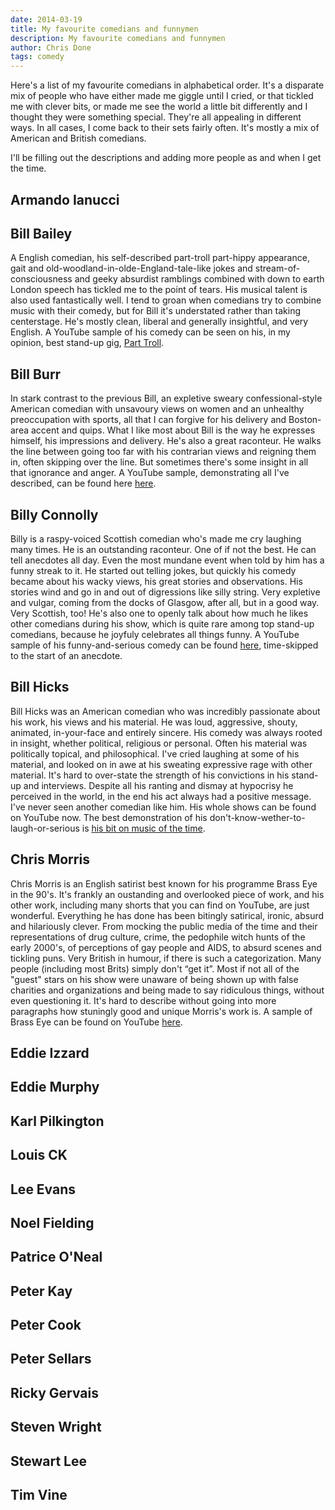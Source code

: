 ```yaml
---
date: 2014-03-19
title: My favourite comedians and funnymen
description: My favourite comedians and funnymen
author: Chris Done
tags: comedy
---
```


Here's a list of my favourite comedians in alphabetical order. It's a
disparate mix of people who have either made me giggle until I cried,
or that tickled me with clever bits, or made me see the world a little
bit differently and I thought they were something special. They're all
appealing in different ways. In all cases, I come back to their sets
fairly often. It's mostly a mix of American and British comedians.

I'll be filling out the descriptions and adding more people as and
when I get the time.

## Armando Ianucci

## Bill Bailey

A English comedian, his self-described part-troll part-hippy
appearance, gait and old-woodland-in-olde-England-tale-like jokes and
stream-of-consciousness and geeky absurdist ramblings combined with
down to earth London speech has tickled me to the point of tears. His
musical talent is also used fantastically well. I tend to groan when
comedians try to combine music with their comedy, but for Bill it's
understated rather than taking centerstage. He's mostly clean, liberal
and generally insightful, and very English. A YouTube sample of his
comedy can be seen on his, in my opinion, best stand-up gig,
[Part Troll](https://www.youtube.com/watch?v=ggOa9aSG-Ow).

## Bill Burr

In stark contrast to the previous Bill, an expletive sweary
confessional-style American comedian with unsavoury views on women and
an unhealthy preoccupation with sports, all that I can forgive for his
delivery and Boston-area accent and quips. What I like most about Bill
is the way he expresses himself, his impressions and delivery. He's
also a great raconteur. He walks the line between going too far with
his contrarian views and reigning them in, often skipping over the
line. But sometimes there's some insight in all that ignorance and
anger. A YouTube sample, demonstrating all I've described, can be
found here [here](https://www.youtube.com/watch?v=AlvvCYUDHrQ).

## Billy Connolly

Billy is a raspy-voiced Scottish comedian who's made me cry laughing
many times. He is an outstanding raconteur. One of if not the best. He
can tell anecdotes all day. Even the most mundane event when told by
him has a funny streak to it. He started out telling jokes, but
quickly his comedy became about his wacky views, his great stories and
observations. His stories wind and go in and out of digressions like
silly string. Very expletive and vulgar, coming from the docks of
Glasgow, after all, but in a good way. Very Scottish, too! He's also
one to openly talk about how much he likes other comedians during his
show, which is quite rare among top stand-up comedians, because he
joyfuly celebrates all things funny. A YouTube sample of his
funny-and-serious comedy can be found
[here](https://www.youtube.com/watch?v=kj7PP1UZ7k8&t=2m39s),
time-skipped to the start of an anecdote.

## Bill Hicks

Bill Hicks was an American comedian who was incredibly passionate
about his work, his views and his material. He was loud, aggressive,
shouty, animated, in-your-face and entirely sincere. His comedy was
always rooted in insight, whether political, religious or
personal. Often his material was politically topical, and
philosophical. I've cried laughing at some of his material, and looked
on in awe at his sweating expressive rage with other material. It's
hard to over-state the strength of his convictions in his stand-up and
interviews. Despite all his ranting and dismay at hypocrisy he
perceived in the world, in the end his act always had a positive
message. I've never seen another comedian like him. His whole shows
can be found on YouTube now. The best demonstration of his
don't-know-wether-to-laugh-or-serious is
[his bit on music of the time](https://www.youtube.com/watch?v=xRkA6zugNMQ).

## Chris Morris

Chris Morris is an English satirist best known for his programme Brass
Eye in the 90's. It's frankly an oustanding and overlooked piece of
work, and his other work, including many shorts that you can find on
YouTube, are just wonderful. Everything he has done has been bitingly
satirical, ironic, absurd and hilariously clever. From mocking the
public media of the time and their representations of drug culture,
crime, the pedophile witch hunts of the early 2000's, of perceptions
of gay people and AIDS, to absurd scenes and tickling puns. Very
British in humour, if there is such a categorization. Many people
(including most Brits) simply don't “get it”. Most if not all of the
"guest" stars on his show were unaware of being shown up with false
charities and organizations and being made to say ridiculous things,
without even questioning it. It's hard to describe without going into
more paragraphs how stuningly good and unique Morris's work is. A
sample of Brass Eye can be found on YouTube
[here](https://www.youtube.com/watch?v=mPrCsfd1E64).

## Eddie Izzard
## Eddie Murphy
## Karl Pilkington
## Louis CK
## Lee Evans
## Noel Fielding
## Patrice O'Neal
## Peter Kay
## Peter Cook
## Peter Sellars
## Ricky Gervais
## Steven Wright
## Stewart Lee
## Tim Vine
